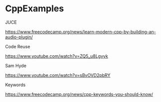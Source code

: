 # CppExamples

JUCE 

https://www.freecodecamp.org/news/learn-modern-cpp-by-building-an-audio-plugin/


Code Reuse 

https://www.youtube.com/watch?v=ZQ5_u8Lgvyk


Sam Hyde 

https://www.youtube.com/watch?v=sBvOVD2pbRY


Keywords 

https://www.freecodecamp.org/news/cpp-keywords-you-should-know/
